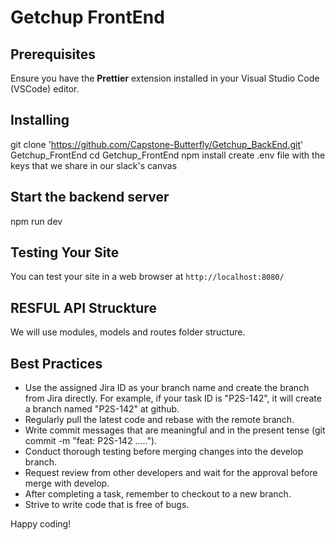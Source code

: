 # Getchup FrontEnd

## Prerequisites

Ensure you have the **Prettier** extension installed in your Visual Studio Code (VSCode) editor.


## Installing

git clone 'https://github.com/Capstone-Butterfly/Getchup_BackEnd.git' Getchup_FrontEnd
cd Getchup_FrontEnd
npm install
create .env file with the keys that we share in our slack's canvas

## Start the backend server

npm run dev

## Testing Your Site

You can test your site in a web browser at `http://localhost:8080/`

## RESFUL API Struckture

We will use modules, models and routes folder structure.

## Best Practices

- Use the assigned Jira ID as your branch name and create the branch from Jira directly. For example, if your task ID is "P2S-142", it will create a branch named "P2S-142" at github.
- Regularly pull the latest code and rebase with the remote branch.
- Write commit messages that are meaningful and in the present tense (git commit -m "feat: P2S-142 .....").
- Conduct thorough testing before merging changes into the develop branch.
- Request review from other developers and wait for the approval before merge with develop.
- After completing a task, remember to checkout to a new branch.
- Strive to write code that is free of bugs.

Happy coding!
